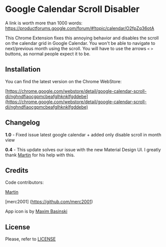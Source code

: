 # Google Calendar Scroll Disabler

A link is worth more than 1000 words: [https://productforums.google.com/forum/#!topic/calendar/O2fpZq36otA
](https://productforums.google.com/forum/#!topic/calendar/O2fpZq36otA)

This Chrome Extension fixes this annoying behavior and disables the scroll on the calendar grid in Google Calendar. You won't be able to navigate to next/previous month using the scroll. You will have to use the arrows `<` `>` buttons, as normal people expect it to be.

## Installation

You can find the latest version on the Chrome WebStore:

[https://chrome.google.com/webstore/detail/google-calendar-scroll-di/nghndfiaocgpmcbeafglhknklfgddebe](https://chrome.google.com/webstore/detail/google-calendar-scroll-di/nghndfiaocgpmcbeafglhknklfgddebe)

## Changelog

**1.0** - Fixed issue latest google calendar + added only disable scroll in month view

**0.4** - This update solves our issue with the new Material Design UI. I greatly thank [Martin](https://github.com/apphancer) for his help with this.



## Credits
Code contributors:

[Martin](https://github.com/apphancer)

[merc2001] (https://github.com/merc2001)

App icon is by [Maxim Basinski](https://www.iconfinder.com/vasabii)

## License
Please, refer to [LICENSE](./LICENSE)
